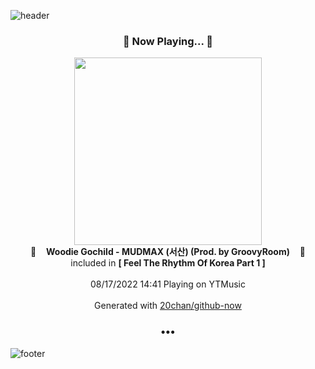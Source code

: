![header](https://capsule-render.vercel.app/api?type=wave&height=170&section=header&text=Hi.%20I'm%20SHIFT&fontColor=090707&fontAlignX=45&fontAlignY=65&fontSize=100)

<h3 align="center">🎵 Now Playing... 🎵</h3>
<p align="center">
  <a href="https://music.youtube.com/watch?v=IG99RUoCxTI">
    <img width="300" src="https://lh3.googleusercontent.com/edSkCI8AMWXJZenSGwuLflyIJonpVLJwmKcIGO2kqJoFLHQE5ygLjaIbUaUttPWo6CUL76ZWB9gquW2t">
  </a>
  <br>
  🎵&nbsp&nbsp&nbsp <b>Woodie Gochild - MUDMAX (서산) (Prod. by GroovyRoom)</b> &nbsp&nbsp&nbsp🎵
  <br>
  included in <b>[ Feel The Rhythm Of Korea Part 1 ]</b>
  
  <br />
  <br />
  08/17/2022 14:41 Playing on YTMusic
  <br />
  <br />
  Generated with <a href="https://github.com/20chan/github-now">20chan/github-now</a>
</p>

<h3 align="center">•••</h3>

![footer](https://capsule-render.vercel.app/api?type=wave&height=150&section=footer)
